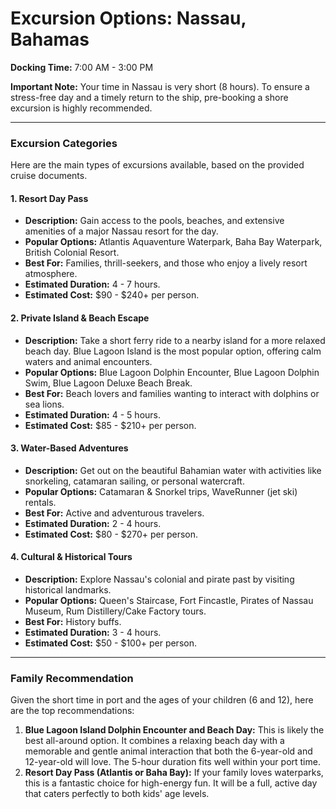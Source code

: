 # Excursion Options: Nassau, Bahamas

**Docking Time:** 7:00 AM - 3:00 PM

**Important Note:** Your time in Nassau is very short (8 hours). To ensure a stress-free day and a timely return to the ship, pre-booking a shore excursion is highly recommended.

---

### Excursion Categories

Here are the main types of excursions available, based on the provided cruise documents.

#### 1. Resort Day Pass

*   **Description:** Gain access to the pools, beaches, and extensive amenities of a major Nassau resort for the day.
*   **Popular Options:** Atlantis Aquaventure Waterpark, Baha Bay Waterpark, British Colonial Resort.
*   **Best For:** Families, thrill-seekers, and those who enjoy a lively resort atmosphere.
*   **Estimated Duration:** 4 - 7 hours.
*   **Estimated Cost:** $90 - $240+ per person.

#### 2. Private Island & Beach Escape

*   **Description:** Take a short ferry ride to a nearby island for a more relaxed beach day. Blue Lagoon Island is the most popular option, offering calm waters and animal encounters.
*   **Popular Options:** Blue Lagoon Dolphin Encounter, Blue Lagoon Dolphin Swim, Blue Lagoon Deluxe Beach Break.
*   **Best For:** Beach lovers and families wanting to interact with dolphins or sea lions.
*   **Estimated Duration:** 4 - 5 hours.
*   **Estimated Cost:** $85 - $210+ per person.

#### 3. Water-Based Adventures

*   **Description:** Get out on the beautiful Bahamian water with activities like snorkeling, catamaran sailing, or personal watercraft.
*   **Popular Options:** Catamaran & Snorkel trips, WaveRunner (jet ski) rentals.
*   **Best For:** Active and adventurous travelers.
*   **Estimated Duration:** 2 - 4 hours.
*   **Estimated Cost:** $80 - $270+ per person.

#### 4. Cultural & Historical Tours

*   **Description:** Explore Nassau's colonial and pirate past by visiting historical landmarks.
*   **Popular Options:** Queen's Staircase, Fort Fincastle, Pirates of Nassau Museum, Rum Distillery/Cake Factory tours.
*   **Best For:** History buffs.
*   **Estimated Duration:** 3 - 4 hours.
*   **Estimated Cost:** $50 - $100+ per person.

---

### Family Recommendation

Given the short time in port and the ages of your children (6 and 12), here are the top recommendations:

1.  **Blue Lagoon Island Dolphin Encounter and Beach Day:** This is likely the best all-around option. It combines a relaxing beach day with a memorable and gentle animal interaction that both the 6-year-old and 12-year-old will love. The 5-hour duration fits well within your port time.
2.  **Resort Day Pass (Atlantis or Baha Bay):** If your family loves waterparks, this is a fantastic choice for high-energy fun. It will be a full, active day that caters perfectly to both kids' age levels.
